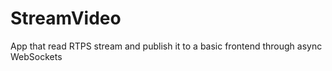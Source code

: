 # StreamVideo

App that read RTPS stream and publish it to a basic frontend through async WebSockets

